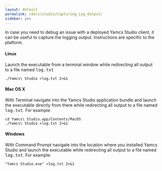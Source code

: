 ```yaml
---
layout: default
permalink: /docs/studio/Capturing_Log_Output/
sidebar: yes
---
```


In case you need to debug an issue with a deployed Yamcs Studio client, it can be useful to capture the logging output. Instructions are specific to the platform.

#### Linux

Launch the executable from a terminal window while redirecting all output to a file named <tt>log.txt</tt>

    ./Yamcs\ Studio >log.txt 2>&1


#### Mac OS X

With Terminal navigate into the Yamcs Studio application bundle and launch the executable directly from there while redirecting all output to a file named <tt>log.txt</tt>. For example:

    cd Yamcs\ Studio.app/Contents/MacOS
    ./Yamcs\ Studio >log.txt 2>&1

#### Windows

With Command Prompt navigate into the location where you installed Yamcs Studio and launch the executable while redirecting all output to a file named <tt>log.txt</tt>. For example:

    "Yamcs Studio.exe" >log.txt 2>&1
